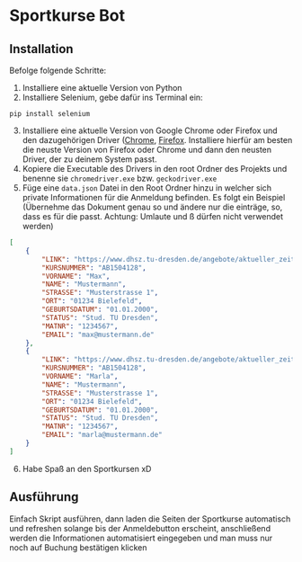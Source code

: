 # Sportkurse Bot

## Installation
Befolge folgende Schritte:

1. Installiere eine aktuelle Version von Python
2. Installiere Selenium, gebe dafür ins Terminal ein:
```terminal
pip install selenium
```
3. Installiere eine aktuelle Version von Google Chrome oder Firefox und den dazugehörigen Driver ([Chrome](https://sites.google.com/chromium.org/driver/), [Firefox](https://github.com/mozilla/geckodriver). Installiere hierfür am besten die neuste Version von Firefox oder Chrome und dann den neusten Driver, der zu deinem System passt.
4. Kopiere die Executable des Drivers in den root Ordner des Projekts und benenne sie ``` chromedriver.exe ``` bzw. ``` geckodriver.exe ```
5. Füge eine ``` data.json ``` Datei in den Root Ordner hinzu in welcher sich private Informationen für die Anmeldung befinden. Es folgt ein Beispiel (Übernehme das Dokument genau so und ändere nur die einträge, so, dass es für die passt. Achtung: Umlaute und ß dürfen nicht verwendet werden)
```json
[
    {
        "LINK": "https://www.dhsz.tu-dresden.de/angebote/aktueller_zeitraum/_Tischtennis_ABS.html",
        "KURSNUMMER": "AB1504128",
        "VORNAME": "Max", 
        "NAME": "Mustermann", 
        "STRASSE": "Musterstrasse 1", 
        "ORT": "01234 Bielefeld", 
        "GEBURTSDATUM": "01.01.2000", 
        "STATUS": "Stud. TU Dresden", 
        "MATNR": "1234567", 
        "EMAIL": "max@mustermann.de"
    },
    {
        "LINK": "https://www.dhsz.tu-dresden.de/angebote/aktueller_zeitraum/_Tischtennis_ABS.html",
        "KURSNUMMER": "AB1504128",
        "VORNAME": "Marla", 
        "NAME": "Mustermann", 
        "STRASSE": "Musterstrasse 1", 
        "ORT": "01234 Bielefeld", 
        "GEBURTSDATUM": "01.01.2000", 
        "STATUS": "Stud. TU Dresden", 
        "MATNR": "1234567", 
        "EMAIL": "marla@mustermann.de"
    }
]
```
6. Habe Spaß an den Sportkursen xD

## Ausführung
Einfach Skript ausführen, dann laden die Seiten der Sportkurse automatisch und refreshen solange bis der Anmeldebutton erscheint, anschließend werden die Informationen automatisiert eingegeben und man muss nur noch auf Buchung bestätigen klicken
